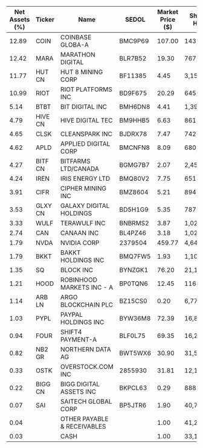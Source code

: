 | Net Assets (%) | Ticker  | Name                        | SEDOL   | Market Price ($) | Shares Held | Market Value ($) |
| -------------- | ------- | --------------------------- | ------- | ---------------- | ----------- | ---------------- |
| 12.89          | COIN    | COINBASE GLOBA-A            | BMC9P69 | 107.00           | 143,638     | 15,369,266.00    |
| 12.42          | MARA    | MARATHON DIGITAL            | BLR7B52 | 19.30            | 767,243     | 14,807,789.90    |
| 11.77          | HUT CN  | HUT 8 MINING CORP           | BF11385 | 4.45             | 3,152,231   | 14,038,762.33    |
| 10.99          | RIOT    | RIOT PLATFORMS INC          | BD9F675 | 20.29            | 645,892     | 13,105,148.68    |
| 5.14           | BTBT    | BIT DIGITAL INC             | BMH6DN8 | 4.41             | 1,390,654   | 6,132,784.14     |
| 4.79           | HIVE CN | HIVE DIGITAL TEC            | BM9HHB5 | 6.63             | 861,659     | 5,710,223.98     |
| 4.65           | CLSK    | CLEANSPARK INC              | BJDRX78 | 7.47             | 742,179     | 5,544,077.13     |
| 4.62           | APLD    | APPLIED DIGITAL CORP        | BMCNFN8 | 8.09             | 680,642     | 5,506,393.78     |
| 4.27           | BITF CN | BITFARMS LTD/CANADA         | BGMG7B7 | 2.07             | 2,453,844   | 5,089,953.24     |
| 4.24           | IREN    | IRIS ENERGY LTD             | BMQ80V2 | 7.75             | 651,675     | 5,050,481.25     |
| 3.91           | CIFR    | CIPHER MINING INC           | BMZ8604 | 5.21             | 894,515     | 4,660,423.15     |
| 3.53           | GLXY CN | GALAXY DIGITAL HOLDINGS     | BD5H1G9 | 5.35             | 787,060     | 4,207,496.84     |
| 3.33           | WULF    | TERAWULF INC                | BNBRMS2 | 3.87             | 1,025,401   | 3,968,301.87     |
| 2.74           | CAN     | CANAAN INC                  | BL4PZ46 | 3.18             | 1,026,556   | 3,264,448.08     |
| 1.79           | NVDA    | NVIDIA CORP                 | 2379504 | 459.77           | 4,644       | 2,135,171.88     |
| 1.79           | BKKT    | BAKKT HOLDINGS INC          | BMQ7FW5 | 1.93             | 1,103,510   | 2,129,774.30     |
| 1.35           | SQ      | BLOCK INC                   | BYNZGK1 | 76.20            | 21,119      | 1,609,267.80     |
| 1.21           | HOOD    | ROBINHOOD MARKETS INC - A   | BP0TQN6 | 12.45            | 116,277     | 1,447,648.65     |
| 1.14           | ARB LN  | ARGO BLOCKCHAIN PLC         | BZ15CS0 | 0.20             | 6,775,441   | 1,359,245.89     |
| 1.03           | PYPL    | PAYPAL HOLDINGS INC         | BYW36M8 | 72.39            | 16,885      | 1,222,305.15     |
| 0.94           | FOUR    | SHIFT4 PAYMENT-A            | BLF0L75 | 69.35            | 16,204      | 1,123,747.40     |
| 0.82           | NB2 GR  | NORTHERN DATA AG            | BWT5WX6 | 30.90            | 31,525      | 974,017.69       |
| 0.33           | OSTK    | OVERSTOCK.COM INC           | 2855930 | 31.81            | 12,187      | 387,668.47       |
| 0.22           | BIGG CN | BIGG DIGITAL ASSETS INC     | BKPCL63 | 0.29             | 888,221     | 260,783.26       |
| 0.07           | SAI     | SAITECH GLOBAL CORP         | BP5JTR6 | 1.90             | 40,715      | 77,358.50        |
| 0.04           |         | OTHER PAYABLE & RECEIVABLES |         | 1.00             | 41,200      | 41,200.36        |
| 0.03           |         | CASH                        |         | 1.00             | 33,103      | 33,103.30        |
